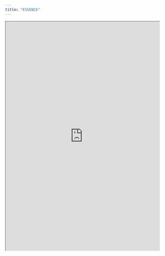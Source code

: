 ```yaml
---
title: "ESSENCE"
---
```



<iframe height="750" width="100%" src="https://ewelton.github.io/ktest/wiki.html#ESSENCE"></iframe>

